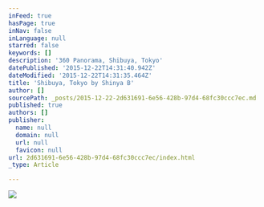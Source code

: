 ```yaml
---
inFeed: true
hasPage: true
inNav: false
inLanguage: null
starred: false
keywords: []
description: '360 Panorama, Shibuya, Tokyo'
datePublished: '2015-12-22T14:31:40.942Z'
dateModified: '2015-12-22T14:31:35.464Z'
title: 'Shibuya, Tokyo by Shinya B'
author: []
sourcePath: _posts/2015-12-22-2d631691-6e56-428b-97d4-68fc30ccc7ec.md
published: true
authors: []
publisher:
  name: null
  domain: null
  url: null
  favicon: null
url: 2d631691-6e56-428b-97d4-68fc30ccc7ec/index.html
_type: Article

---
```

![](https://s3-us-west-2.amazonaws.com/the-grid-img/p/229b06747c42dcd761c34b5c30b553201edacef7.jpg)